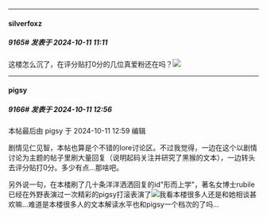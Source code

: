 ﻿
*****

####  silverfoxz  
##### 9165#       发表于 2024-10-11 11:11

这楼怎么沉了，在评分贴打0分的几位真爱粉还在吗？<img src="https://static.saraba1st.com/image/smiley/face2017/037.png" referrerpolicy="no-referrer">


*****

####  pigsy  
##### 9166#       发表于 2024-10-11 12:56

 本帖最后由 pigsy 于 2024-10-11 12:59 编辑 

剧情见仁见智，本帖也算是个不错的lore讨论区。不过我觉得，一边在这个以剧情讨论为主题的帖子里刷大量回复（说明起码关注并研究了黑猴的文本），一边转头去评分贴打0分。多少有点…那啥吧。

另外说一句，在本楼刷了几十条洋洋洒洒回复的id"形而上学"，著名女博士rubile已经在外野表演过一次精彩的pigsy打滚表演了<img src="https://static.saraba1st.com/image/smiley/face2017/067.png">我看本楼很多人还是和她相谈甚欢嘛…难道是本楼很多人的文本解读水平也和pigsy一个档次的了吗…

